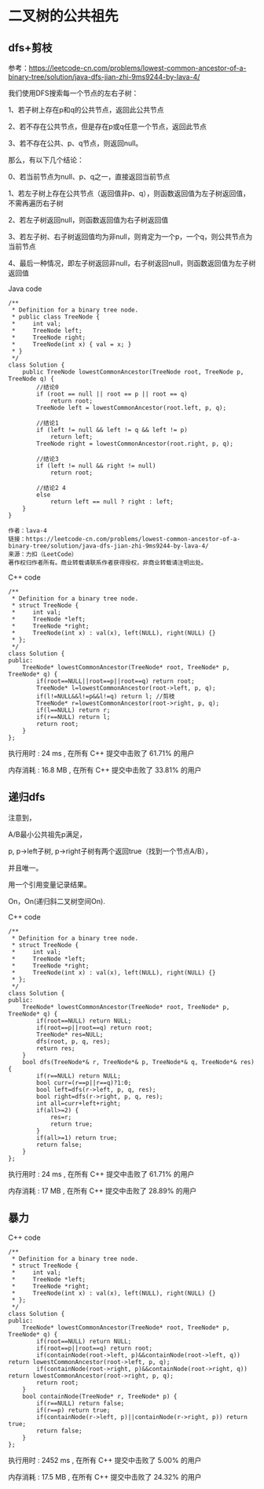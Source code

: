 # 二叉树的公共祖先

## dfs+剪枝
参考：https://leetcode-cn.com/problems/lowest-common-ancestor-of-a-binary-tree/solution/java-dfs-jian-zhi-9ms9244-by-lava-4/

我们使用DFS搜索每一个节点的左右子树：

1、若子树上存在p和q的公共节点，返回此公共节点

2、若不存在公共节点，但是存在p或q任意一个节点，返回此节点

3、若不存在公共、p、q节点，则返回null。

那么，有以下几个结论：

0、若当前节点为null、p、q之一，直接返回当前节点

1、若左子树上存在公共节点（返回值非p、q），则函数返回值为左子树返回值，不需再遍历右子树

2、若左子树返回null，则函数返回值为右子树返回值

3、若左子树、右子树返回值均为非null，则肯定为一个p，一个q，则公共节点为当前节点

4、最后一种情况，即左子树返回非null，右子树返回null，则函数返回值为左子树返回值

Java code
```
/**
 * Definition for a binary tree node.
 * public class TreeNode {
 *     int val;
 *     TreeNode left;
 *     TreeNode right;
 *     TreeNode(int x) { val = x; }
 * }
 */
class Solution {
    public TreeNode lowestCommonAncestor(TreeNode root, TreeNode p, TreeNode q) {
        //结论0
        if (root == null || root == p || root == q)
            return root;
        TreeNode left = lowestCommonAncestor(root.left, p, q);

        //结论1
        if (left != null && left != q && left != p)
            return left;
        TreeNode right = lowestCommonAncestor(root.right, p, q);

        //结论3
        if (left != null && right != null)
            return root;

        //结论2 4
        else
            return left == null ? right : left;
    }
}

作者：lava-4
链接：https://leetcode-cn.com/problems/lowest-common-ancestor-of-a-binary-tree/solution/java-dfs-jian-zhi-9ms9244-by-lava-4/
来源：力扣（LeetCode）
著作权归作者所有。商业转载请联系作者获得授权，非商业转载请注明出处。
```

C++ code
```
/**
 * Definition for a binary tree node.
 * struct TreeNode {
 *     int val;
 *     TreeNode *left;
 *     TreeNode *right;
 *     TreeNode(int x) : val(x), left(NULL), right(NULL) {}
 * };
 */
class Solution {
public:
    TreeNode* lowestCommonAncestor(TreeNode* root, TreeNode* p, TreeNode* q) {
        if(root==NULL||root==p||root==q) return root;
        TreeNode* l=lowestCommonAncestor(root->left, p, q);
        if(l!=NULL&&l!=p&&l!=q) return l; //剪枝
        TreeNode* r=lowestCommonAncestor(root->right, p, q);
        if(l==NULL) return r;
        if(r==NULL) return l;
        return root;
    }
};
```
执行用时 :
24 ms
, 在所有 C++ 提交中击败了
61.71%
的用户

内存消耗 :
16.8 MB
, 在所有 C++ 提交中击败了
33.81%
的用户


## 递归dfs

注意到，

A/B最小公共祖先p满足，

p, p->left子树, p->right子树有两个返回true（找到一个节点A/B），

并且唯一。

用一个引用变量记录结果。

On，On(递归斜二叉树空间On).

C++ code
```
/**
 * Definition for a binary tree node.
 * struct TreeNode {
 *     int val;
 *     TreeNode *left;
 *     TreeNode *right;
 *     TreeNode(int x) : val(x), left(NULL), right(NULL) {}
 * };
 */
class Solution {
public:
    TreeNode* lowestCommonAncestor(TreeNode* root, TreeNode* p, TreeNode* q) {
        if(root==NULL) return NULL;
        if(root==p||root==q) return root;
        TreeNode* res=NULL;
        dfs(root, p, q, res);
        return res;
    }
    bool dfs(TreeNode*& r, TreeNode*& p, TreeNode*& q, TreeNode*& res) {
        if(r==NULL) return NULL;
        bool curr=(r==p||r==q)?1:0;
        bool left=dfs(r->left, p, q, res);
        bool right=dfs(r->right, p, q, res);
        int all=curr+left+right;
        if(all>=2) {
            res=r;
            return true;
        }
        if(all>=1) return true;
        return false;
    }
};
```
执行用时 :
24 ms
, 在所有 C++ 提交中击败了
61.71%
的用户

内存消耗 :
17 MB
, 在所有 C++ 提交中击败了
28.89%
的用户

## 暴力

C++ code
```
/**
 * Definition for a binary tree node.
 * struct TreeNode {
 *     int val;
 *     TreeNode *left;
 *     TreeNode *right;
 *     TreeNode(int x) : val(x), left(NULL), right(NULL) {}
 * };
 */
class Solution {
public:
    TreeNode* lowestCommonAncestor(TreeNode* root, TreeNode* p, TreeNode* q) {
        if(root==NULL) return NULL;
        if(root==p||root==q) return root;
        if(containNode(root->left, p)&&containNode(root->left, q)) return lowestCommonAncestor(root->left, p, q);
        if(containNode(root->right, p)&&containNode(root->right, q)) return lowestCommonAncestor(root->right, p, q);
        return root;
    }
    bool containNode(TreeNode* r, TreeNode* p) {
        if(r==NULL) return false;
        if(r==p) return true;
        if(containNode(r->left, p)||containNode(r->right, p)) return true;
        return false;
    }
};
```
执行用时 :
2452 ms
, 在所有 C++ 提交中击败了
5.00%
的用户

内存消耗 :
17.5 MB
, 在所有 C++ 提交中击败了
24.32%
的用户
